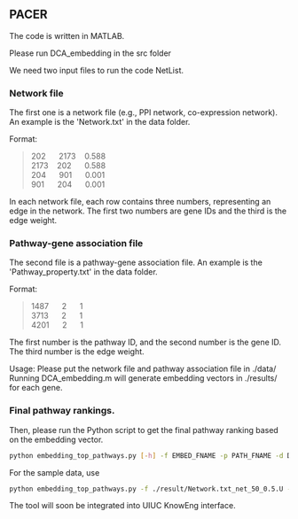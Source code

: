 ## PACER
The code is written in MATLAB. 

Please run DCA_embedding in the src folder

We need two input files to run the code NetList.

### Network file
The first one is a network file (e.g., PPI network, co-expression network). An example is the 'Network.txt' in the data folder.

Format:
>202&nbsp;&nbsp;&nbsp;&nbsp;&nbsp;&nbsp;2173&nbsp;&nbsp;&nbsp;&nbsp;0.588<br />
>2173&nbsp;&nbsp;&nbsp;&nbsp;202&nbsp;&nbsp;&nbsp;&nbsp;&nbsp;&nbsp;0.588<br />
>204&nbsp;&nbsp;&nbsp;&nbsp;&nbsp;&nbsp;901&nbsp;&nbsp;&nbsp;&nbsp;&nbsp;&nbsp;0.001<br />
>901&nbsp;&nbsp;&nbsp;&nbsp;&nbsp;&nbsp;204&nbsp;&nbsp;&nbsp;&nbsp;&nbsp;&nbsp;0.001<br />

In each network file, each row contains three numbers, representing an edge in the network. The first two numbers are gene IDs and the third is the edge weight. 

### Pathway-gene association file
The second file is a pathway-gene association file. An example is the 'Pathway_property.txt' in the data folder.

Format:
>1487&nbsp;&nbsp;&nbsp;&nbsp;&nbsp;&nbsp;2&nbsp;&nbsp;&nbsp;&nbsp;&nbsp;&nbsp;1<br />
>3713&nbsp;&nbsp;&nbsp;&nbsp;&nbsp;&nbsp;2&nbsp;&nbsp;&nbsp;&nbsp;&nbsp;&nbsp;1<br />
>4201&nbsp;&nbsp;&nbsp;&nbsp;&nbsp;&nbsp;2&nbsp;&nbsp;&nbsp;&nbsp;&nbsp;&nbsp;1<br />

The first number is the pathway ID, and the second number is the gene ID. The third number is the edge weight.

Usage: Please put the network file and pathway association file in ./data/
Running DCA_embedding.m will generate embedding vectors in ./results/ for each gene.

### Final pathway rankings.
Then, please run the Python script to get the final pathway ranking based on the embedding vector.

```bash
python embedding_top_pathways.py [-h] -f EMBED_FNAME -p PATH_FNAME -d DRUG_FNAME -i PATH_IDX_FNAME -g GENE_IDX_FNAME

```

For the sample data, use
```bash
python embedding_top_pathways.py -f ./result/Network.txt_net_50_0.5.U -p ./data/pathway_genes.txt -d ./data/drug_gene_correlations.json -i ./data/pathway_indices.txt -g ./data/gene_indices.txt
```

The tool will soon be integrated into UIUC KnowEng interface.
